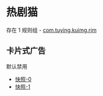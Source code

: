 # 热剧猫

存在 1 规则组 - [com.tuying.kuimg.rjm](/src/apps/com.tuying.kuimg.rjm.ts)

## 卡片式广告

默认禁用

- [快照-0](https://i.gkd.li/import/13166088)
- [快照-1](https://i.gkd.li/import/13166086)

